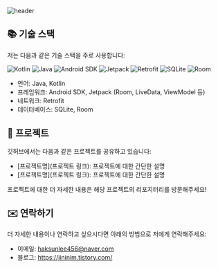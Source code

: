 ![header](https://capsule-render.vercel.app/api?type=waving&color=auto&height=300&text=Android%20developer&desc=LEE%20JIN&fontSize=90&&descSize=30&fontAlignY=20&descAlign=90)

## 📚 기술 스택

저는 다음과 같은 기술 스택을 주로 사용합니다:
<!-- 뱃지 -->
<p align="left">
  <img src="https://img.shields.io/badge/-Kotlin-orange" alt="Kotlin" />
  <img src="https://img.shields.io/badge/-Java-red" alt="Java" />
  <img src="https://img.shields.io/badge/-Android%20SDK-brightgreen" alt="Android SDK" />
  <img src="https://img.shields.io/badge/-Jetpack-blue" alt="Jetpack" />
  <img src="https://img.shields.io/badge/-Retrofit-green" alt="Retrofit" />
  <img src="https://img.shields.io/badge/-SQLite-lightgray" alt="SQLite" />
  <img src="https://img.shields.io/badge/-Room-yellow" alt="Room" />
  
</p>

- 언어: Java, Kotlin
- 프레임워크: Android SDK, Jetpack (Room, LiveData, ViewModel 등)
- 네트워크: Retrofit
- 데이터베이스: SQLite, Room



## 📌 프로젝트

깃허브에서는 다음과 같은 프로젝트를 공유하고 있습니다:

- [프로젝트명](프로젝트 링크): 프로젝트에 대한 간단한 설명
- [프로젝트명](프로젝트 링크): 프로젝트에 대한 간단한 설명

프로젝트에 대한 더 자세한 내용은 해당 프로젝트의 리포지터리를 방문해주세요!

## ✉️ 연락하기

더 자세한 내용이나 연락하고 싶으시다면 아래의 방법으로 저에게 연락해주세요:

- 이메일: haksunlee456@naver.com
- 블로그: https://jininim.tistory.com/




